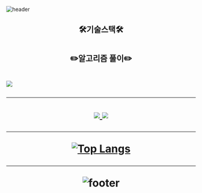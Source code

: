 
![header](https://capsule-render.vercel.app/api?type=wave&color=auto&height=400&section=header&text=shshun&fontSize=90)

<h2 align="center">🛠️기술스택🛠️ <h1>
<h2 align="center">✏️알고리즘 풀이✏️<h1>
<img src="https://img.shields.io/badge/Python-3766AB?style=flat-square&logo=Python&logoColor=white"/></a>

* * *

<div align="center" text-align="center">
    <a href="https://solved.ac/skyworking/" target="_blank">
    <img src="http://mazassumnida.wtf/api/generate_badge?boj=skyworking"/>
    </a>
    <a href="https://github.com/shshun/github-readme-stats" target="_blank">
    <img src="https://github-readme-stats.vercel.app/api?username=shshun&show_icons=true&theme=radical"/>
    </a>
<div>
  


* * *

[![Top Langs](https://github-readme-stats.vercel.app/api/top-langs/?username=shshun&layout=compact)](https://github.com/shshun/github-readme-stats)

* * *


    
    
![footer](https://capsule-render.vercel.app/api?section=footer)
